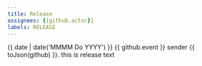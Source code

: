 ```yaml
---
title: Release 
assignees: {{github.actor}}
labels: RELEASE
---
```

{{ date | date('MMMM Do YYYY') }}
{{ github.event }}
sender {{ toJson(github) }}.
this is release text
